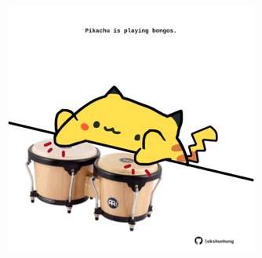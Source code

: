 <!-- built at 31/08/2025, 16:00:32 UTC -->
<p align="center">
  <img width="500" height="500" src="./ReadmeImage.svg">
</p>
